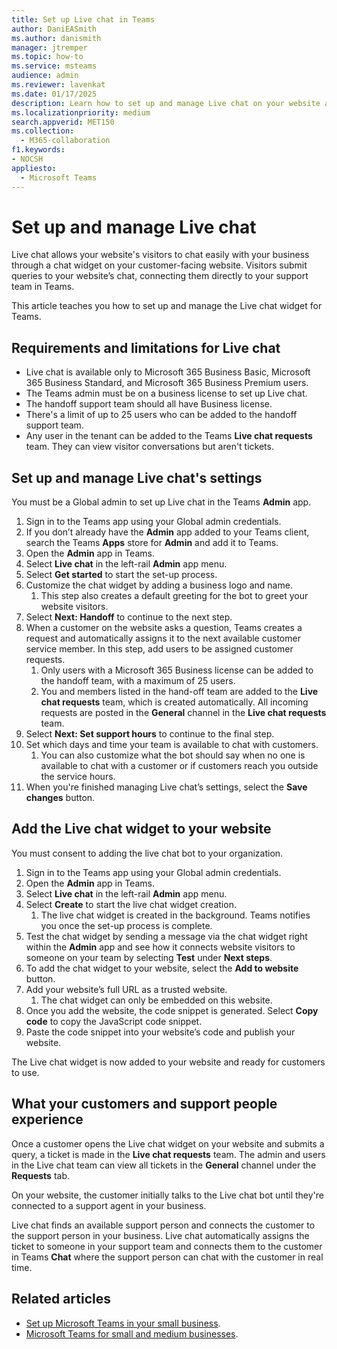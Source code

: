 ```yaml
---
title: Set up Live chat in Teams
author: DaniEASmith
ms.author: danismith
manager: jtremper
ms.topic: how-to
ms.service: msteams
audience: admin
ms.reviewer: lavenkat
ms.date: 01/17/2025
description: Learn how to set up and manage Live chat on your website and connect with customers in real time.
ms.localizationpriority: medium
search.appverid: MET150
ms.collection: 
  - M365-collaboration
f1.keywords:
- NOCSH
appliesto: 
  - Microsoft Teams
---
```


# Set up and manage Live chat

Live chat allows your website's visitors to chat easily with your business through a chat widget on your customer-facing website. Visitors submit queries to your website’s chat, connecting them directly to your support team in Teams.

This article teaches you how to set up and manage the Live chat widget for Teams.

## Requirements and limitations for Live chat

- Live chat is available only to Microsoft 365 Business Basic, Microsoft 365 Business Standard, and Microsoft 365 Business Premium users.
- The Teams admin must be on a business license to set up Live chat.
- The handoff support team should all have Business license.
- There's a limit of up to 25 users who can be added to the handoff support team.
- Any user in the tenant can be added to the Teams **Live chat requests** team. They can view visitor conversations but aren't tickets.

## Set up and manage Live chat's settings

You must be a Global admin to set up Live chat in the Teams **Admin** app.

1. Sign in to the Teams app using your Global admin credentials.
1. If you don’t already have the **Admin** app added to your Teams client, search the Teams **Apps** store for **Admin** and add it to Teams.
1. Open the **Admin** app in Teams.
1. Select **Live chat** in the left-rail **Admin** app menu.
1. Select **Get started** to start the set-up process.
1. Customize the chat widget by adding a business logo and name.
    1. This step also creates a default greeting for the bot to greet your website visitors.
1. Select **Next: Handoff** to continue to the next step.
1. When a customer on the website asks a question, Teams creates a request and automatically assigns it to the next available customer service member. In this step, add users to be assigned customer requests.
    1. Only users with a Microsoft 365 Business license can be added to the handoff team, with a maximum of 25 users.
    1. You and members listed in the hand-off team are added to the **Live chat requests** team, which is created automatically. All incoming requests are posted in the **General** channel in the **Live chat requests** team.
1. Select **Next: Set support hours** to continue to the final step.
1. Set which days and time your team is available to chat with customers.
    1. You can also customize what the bot should say when no one is available to chat with a customer or if customers reach you outside the service hours.
1. When you're finished managing Live chat’s settings, select the **Save changes** button.

## Add the Live chat widget to your website

You must consent to adding the live chat bot to your organization.  

1. Sign in to the Teams app using your Global admin credentials.
1. Open the **Admin** app in Teams.
1. Select **Live chat** in the left-rail **Admin** app menu.
1. Select **Create** to start the live chat widget creation.
    1. The live chat widget is created in the background. Teams notifies you once the set-up process is complete.
1. Test the chat widget by sending a message via the chat widget right within the **Admin** app and see how it connects website visitors to someone on your team by selecting **Test** under **Next steps**.
1. To add the chat widget to your website, select the **Add to website** button.
1. Add your website’s full URL as a trusted website.
    1. The chat widget can only be embedded on this website.
1. Once you add the website, the code snippet is generated. Select **Copy code** to copy the JavaScript code snippet.
1. Paste the code snippet into your website’s code and publish your website.

The Live chat widget is now added to your website and ready for customers to use.

## What your customers and support people experience

Once a customer opens the Live chat widget on your website and submits a query, a ticket is made in the **Live chat requests** team. The admin and users in the Live chat team can view all tickets in the **General** channel under the **Requests** tab.

On your website, the customer initially talks to the Live chat bot until they're connected to a support agent in your business.

Live chat finds an available support person and connects the customer to the support person in your business. Live chat automatically assigns the ticket to someone in your support team and connects them to the customer in Teams **Chat** where the support person can chat with the customer in real time.

## Related articles

- [Set up Microsoft Teams in your small business](deploy-small-business.md).
- [Microsoft Teams for small and medium businesses](https://enablement.microsoft.com/microsoft-teams/smb/).
